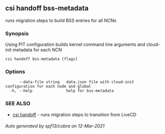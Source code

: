 ## csi handoff bss-metadata

runs migration steps to build BSS entries for all NCNs

### Synopsis

Using PIT configuration builds kernel command line arguments and cloud-init metadata for each NCN

```
csi handoff bss-metadata [flags]
```

### Options

```
      --data-file string   data.json file with cloud-init configuration for each node and global
  -h, --help               help for bss-metadata
```

### SEE ALSO

* [csi handoff](csi_handoff.md)	 - runs migration steps to transition from LiveCD

###### Auto generated by spf13/cobra on 12-Mar-2021
